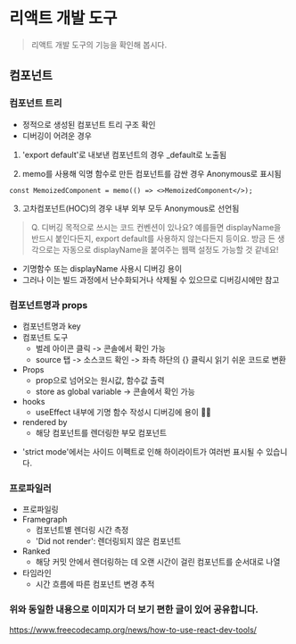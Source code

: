 # 리액트 개발 도구

> 리액트 개발 도구의 기능을 확인해 봅시다.

## 컴포넌트

### 컴포넌트 트리

- 정적으로 생성된 컴포넌트 트리 구조 확인
- 디버깅이 어려운 경우

1.  'export default'로 내보낸 컴포넌트의 경우 \_default로 노출됨

2.  memo를 사용해 익명 함수로 만든 컴포넌트를 감싼 경우 Anonymous로 표시됨

```tsx
const MemoizedComponent = memo(() => <>MemoizedComponent</>);
```

3. 고차컴포넌트(HOC)의 경우 내부 외부 모두 Anonymous로 선언됨

> Q. 디버깅 목적으로 쓰시는 코드 컨벤션이 있나요? 예를들면 displayName을 반드시 붙인다든지, export default를 사용하지 않는다든지 등이요. 방금 든 생각으로는 자동으로 displayName을 붙여주는 웹팩 설정도 가능할 것 같네요!

- 기명함수 또는 displayName 사용시 디버깅 용이
- 그러나 이는 빌드 과정에서 난수화되거나 삭제될 수 있으므로 디버깅시에만 참고

### 컴포넌트명과 props

- 컴포넌트명과 key
- 컴포넌트 도구
  - 벌레 아이콘 클릭 -> 콘솔에서 확인 가능
  - source 탭 -> 소스코드 확인 -> 좌측 하단의 {} 클릭시 읽기 쉬운 코드로 변환
- Props
  - prop으로 넘어오는 원시값, 함수값 출력
  - store as global variable -> 콘솔에서 확인 가능
- hooks
  - useEffect 내부에 기명 함수 작성시 디버깅에 용이 👍🏻
- rendered by
  - 해당 컴포넌트를 렌더링한 부모 컴포넌트

* 'strict mode'에서는 사이드 이펙트로 인해 하이라이트가 여러번 표시될 수 있습니다.

### 프로파일러

- 프로파일링
- Framegraph
  - 컴포넌트별 렌더링 시간 측정
  - 'Did not render': 렌더링되지 않은 컴포넌트
- Ranked
  - 해당 커밋 안에서 렌더링하는 데 오랜 시간이 걸린 컴포넌트를 순서대로 나열
- 타임라인
  - 시간 흐름에 따른 컴포넌트 변경 추적

### 위와 동일한 내용으로 이미지가 더 보기 편한 글이 있어 공유합니다.

https://www.freecodecamp.org/news/how-to-use-react-dev-tools/
